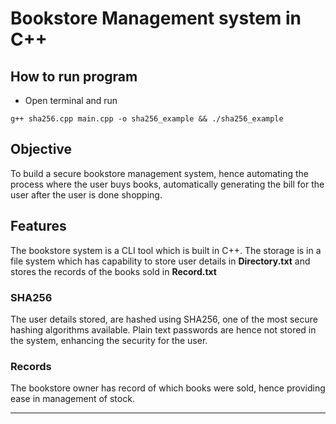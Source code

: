 # Bookstore Management system in C++

## How to run program

- Open terminal and run 
```
g++ sha256.cpp main.cpp -o sha256_example && ./sha256_example
```

## Objective
To build a secure bookstore management system, hence automating the process where the user buys books, automatically generating the bill for the user after the user is done shopping.

## Features
The bookstore system is a CLI tool which is built in C++.
The storage is in a file system which has  capability to store user details in **Directory.txt** and stores the records of the books sold in **Record.txt**

### SHA256
The user details stored, are hashed using SHA256, one of the most secure hashing algorithms available.
Plain text passwords are hence not stored in the system, enhancing the security for the user.

### Records
The bookstore owner has record of which books were sold, hence providing ease in management of stock.

<hr />

